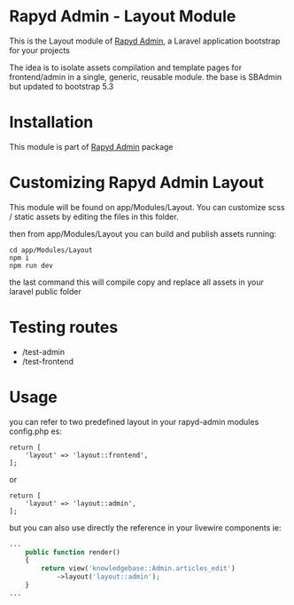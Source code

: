 # Rapyd Admin - Layout Module

This is the Layout module of [Rapyd Admin](https://github.com/zofe/rapyd-admin), a Laravel application bootstrap for your projects

The idea is to isolate assets compilation and template pages for frontend/admin in a single, generic, reusable module.
the base is SBAdmin but updated to bootstrap 5.3


# Installation

This module is part of [Rapyd Admin](https://github.com/zofe/rapyd-admin) package


# Customizing Rapyd Admin Layout

This module will be found on app/Modules/Layout.
You can customize scss / static assets by editing the files in this folder.

then from app/Modules/Layout you can build and publish assets running:

```
cd app/Modules/Layout
npm i 
npm run dev  
```

the last command this will compile copy and replace all assets 
in your laravel public folder


# Testing routes

- /test-admin
- /test-frontend


# Usage
you can refer to two predefined layout in your rapyd-admin modules config.php es:
```
return [
    'layout' => 'layout::frontend',
];
```
or
```
return [
    'layout' => 'layout::admin',
];
```

but you can also use directly the reference in your livewire components ie:

```php
...
    public function render()
    {
        return view('knowledgebase::Admin.articles_edit')
            ->layout('layout::admin');
    }
...
```
